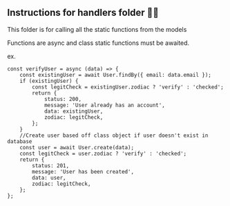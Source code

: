 ## Instructions for handlers folder 🙌🏼

This folder is for calling all the static functions from the models

Functions are async and class static functions must be awaited.

ex.

```
const verifyUser = async (data) => {
	const existingUser = await User.findBy({ email: data.email });
	if (existingUser) {
		const legitCheck = existingUser.zodiac ? 'verify' : 'checked';
		return {
			status: 200,
			message: 'User already has an account',
			data: existingUser,
			zodiac: legitCheck,
		};
	}
	//Create user based off class object if user doesn't exist in database
	const user = await User.create(data);
	const legitCheck = user.zodiac ? 'verify' : 'checked';
	return {
		status: 201,
		message: 'User has been created',
		data: user,
		zodiac: legitCheck,
	};
};
```
